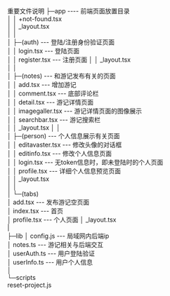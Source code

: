 
重要文件说明 
├─app                       ----  前端页面放置目录  
│  │  +not-found.tsx  
│  │  _layout.tsx  
│  │  
│  ├─(auth)                  ---  登陆/注册身份验证页面  
│  │      login.tsx          ---  登陆页面  
│  │      register.tsx       ---  注册页面
│  │      _layout.tsx  
│  │  
│  ├─(notes)                 ---  和游记发布有关的页面  
│  │      add.tsx            ---  增加游记  
│  │      comment.tsx        ---  底部评论栏  
│  │      detail.tsx         ---  游记详情页面  
│  │      imagegaller.tsx    ---  游记详情页面的图像展示  
│  │      searchbar.tsx      ---  游记搜索栏  
│  │      _layout.tsx
│  │  
│  ├─(person)                ---  个人信息展示有关页面  
│  │      editavaster.tsx    ---  修改头像的对话框  
│  │      editinfo.tsx       ---  修改个人信息页面  
│  │      login.tsx          ---  无token信息时，即未登陆时的个人页面  
│  │      profile.tsx        ---  详细个人信息预览页面  
│  │      _layout.tsx  
│  │  
│  └─(tabs)  
│          add.tsx           ---  发布游记空页面  
│          index.tsx         ---  首页  
│          profile.tsx       ---  个人页面
│          _layout.tsx  
|  
├─lib
│      config.js             ---  局域网内后端ip  
│      notes.ts              ---  游记相关与后端交互  
│      userAuth.ts           ---  用户登陆验证  
│      userInfo.ts           ---  用户个人信息  
│  
└─scripts  
        reset-project.js  
